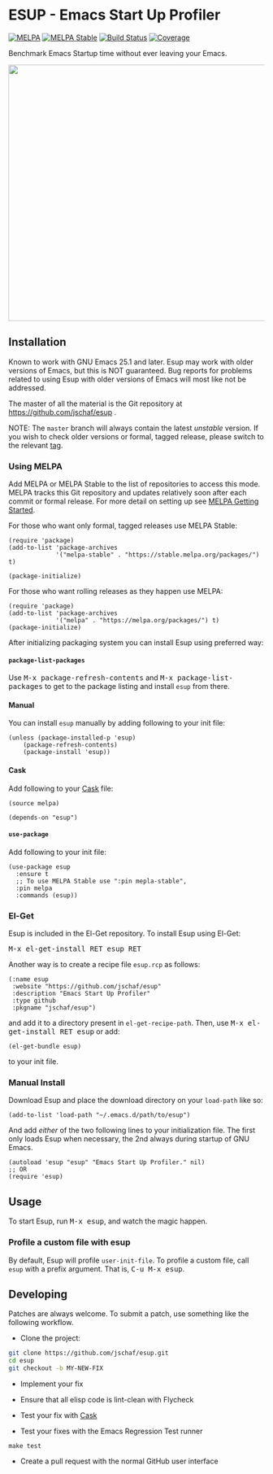 # ESUP - Emacs Start Up Profiler

[![MELPA][melpa badge]][melpa link]
[![MELPA Stable][melpa-s badge]][melpa-s link]
[![Build Status][actions badge]][actions link]
[![Coverage][ccov badge]][ccov link]

Benchmark Emacs Startup time without ever leaving your Emacs.

<p align="center">
  <img src="./esup-screenshot.png" width="512" height="504"/>
</p>

## Installation

Known to work with GNU Emacs 25.1 and later.  Esup may work with older versions
of Emacs, but this is NOT guaranteed.  Bug reports for problems related to using
Esup with older versions of Emacs will most like not be addressed.

The master of all the material is the Git repository at
https://github.com/jschaf/esup .

NOTE: The `master` branch will always contain the latest _unstable_ version.  If
you wish to check older versions or formal, tagged release, please switch to the
relevant [tag][esup tags].

### Using MELPA

Add MELPA or MELPA Stable to the list of repositories to access this mode.
MELPA tracks this Git repository and updates relatively soon after each commit
or formal release.  For more detail on setting up see [MELPA Getting
Started][melpa help].

For those who want only formal, tagged releases use MELPA Stable:

``` emacs-lisp
(require 'package)
(add-to-list 'package-archives
             '("melpa-stable" . "https://stable.melpa.org/packages/") t)

(package-initialize)
```

For those who want rolling releases as they happen use MELPA:

``` emacs-lisp
(require 'package)
(add-to-list 'package-archives
             '("melpa" . "https://melpa.org/packages/") t)
(package-initialize)
```

After initializing packaging system you can install Esup using preferred way:

#### `package-list-packages`

Use <kbd>M-x package-refresh-contents</kbd> and <kbd>M-x
package-list-packages</kbd> to get to the package listing and install `esup`
from there.

#### Manual

You can install `esup` manually by adding following to your init file:

``` emacs-lisp
(unless (package-installed-p 'esup)
    (package-refresh-contents)
    (package-install 'esup))
```

#### Cask

Add following to your [Cask][cask] file:

``` emacs-lisp
(source melpa)

(depends-on "esup")
```

#### `use-package`

Add following to your init file:

``` emacs-lisp
(use-package esup
  :ensure t
  ;; To use MELPA Stable use ":pin mepla-stable",
  :pin melpa
  :commands (esup))
```

### El-Get

Esup is included in the El-Get repository.  To install Esup using El-Get:

<kbd>M-x el-get-install RET esup RET</kbd>

Another way is to create a recipe file `esup.rcp` as follows:

``` emacs-lisp
(:name esup
 :website "https://github.com/jschaf/esup"
 :description "Emacs Start Up Profiler"
 :type github
 :pkgname "jschaf/esup")
```

and add it to a directory present in `el-get-recipe-path`.  Then, use <kbd>M-x
el-get-install RET esup</kbd> or add:

``` emacs-lisp
(el-get-bundle esup)
```

to your init file.

### Manual Install


Download Esup and place the download directory on your `load-path` like so:

```emacs-lisp
(add-to-list 'load-path "~/.emacs.d/path/to/esup")
```

And add _either_ of the two following lines to your initialization file.  The
first only loads Esup when necessary, the 2nd always during startup of GNU
Emacs.

``` emacs-lisp
(autoload 'esup "esup" "Emacs Start Up Profiler." nil)
;; OR
(require 'esup)
```

## Usage

To start Esup, run <kbd>M-x esup</kbd>, and watch the magic happen.

### Profile a custom file with esup

By default, Esup will profile `user-init-file`.  To profile a custom file, call
`esup` with a prefix argument.  That is, <kbd>C-u M-x esup</kbd>.

## Developing

Patches are always welcome.  To submit a patch, use something like the following
workflow.

- Clone the project:
``` sh
git clone https://github.com/jschaf/esup.git
cd esup
git checkout -b MY-NEW-FIX
```

- Implement your fix

- Ensure that all elisp code is lint-clean with Flycheck

- Test your fix with [Cask][cask]

- Test your fixes with the Emacs Regression Test runner
```
make test
```

- Create a pull request with the normal GitHub user interface

[actions badge]: https://github.com/jschaf/esup/workflows/build/badge.svg
[actions link]: https://github.com/jschaf/esup/actions
[melpa badge]: https://melpa.org/packages/esup-badge.svg
[melpa link]: https://melpa.org/#/esup
[melpa-s badge]: https://stable.melpa.org/packages/esup-badge.svg
[melpa-s link]: https://stable.melpa.org/#/esup
[esup tags]: https://github.com/jschaf/esup/tags
[melpa help]: https://melpa.org/#/getting-started
[cask]: https://cask.github.io
[ccov badge]: https://codecov.io/gh/jschaf/esup/branch/master/graph/badge.svg
[ccov link]: https://codecov.io/gh/jschaf/esup

